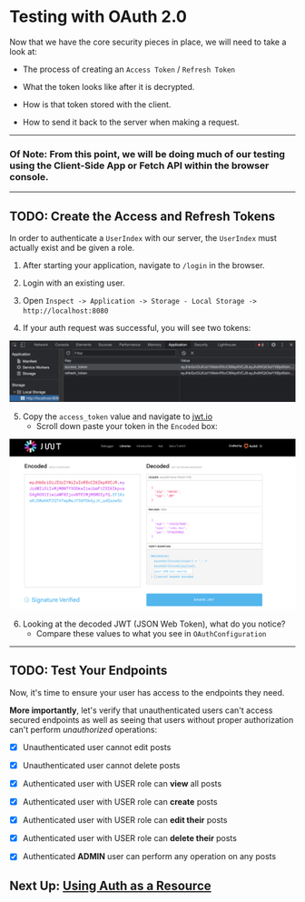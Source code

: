 # Testing with OAuth 2.0

Now that we have the core security pieces in place, 
we will need to take a look at:


- The process of creating an `Access Token` / `Refresh Token`


- What the token looks like after it is decrypted.


- How is that token stored with the client.


- How to send it back to the server when making a request.

---

### Of Note: From this point, we will be doing much of our testing using the Client-Side App or Fetch API within the browser console.

---
## TODO: Create the Access and Refresh Tokens

In order to authenticate a `UserIndex` with our server, the `UserIndex` must actually exist and be given a role.

1. After starting your application, navigate to `/login` in the browser.


2. Login with an existing user.


3. Open `Inspect -> Application -> Storage - Local Storage -> http://localhost:8080 `


4. If your auth request was successful, you will see two tokens:

![tokens](../tokens.png)

5. Copy the `access_token` value and navigate to [jwt.io](https://jwt.io/)
    - Scroll down paste your token in the `Encoded` box:
    
![jwt.io decoder](../decode.png)

6. Looking at the decoded JWT (JSON Web Token), what do you notice?
    - Compare these values to what you see in `OAuthConfiguration`

---

## TODO: Test Your Endpoints

Now, it's time to ensure your user has access to the endpoints they need.

**More importantly**, let's verify that unauthenticated users can't access secured endpoints as well as seeing that users without proper authorization can't perform *unauthorized* operations:

- [x] Unauthenticated user cannot edit posts
- [x] Unauthenticated user cannot delete posts


- [x] Authenticated user with USER role can **view** all posts
- [x] Authenticated user with USER role can **create** posts
- [x] Authenticated user with USER role can **edit their** posts
- [x] Authenticated user with USER role can **delete their** posts


- [x] Authenticated **ADMIN** user can perform any operation on any posts

## Next Up: [Using Auth as a Resource](21-using-auth-as-resource.md)




